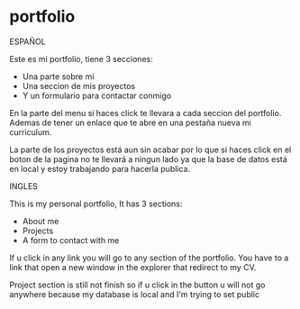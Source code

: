 # portfolio

ESPAÑOL

Este es mi portfolio, tiene 3 secciones:
  - Una parte sobre mi
  - Una seccion de mis proyectos
  - Y un formulario para contactar conmigo
  
En la parte del menu si haces click te llevara a cada seccion del portfolio. Ademas de tener un enlace que te abre en una pestaña nueva mi curriculum.

La parte de los proyectos está aun sin acabar por lo que si haces click en el boton de la pagina no te llevará a ningun lado ya que la base de datos está en local y estoy trabajando para hacerla publica.


INGLES

This is my personal portfolio, It has 3 sections:

  - About me
  - Projects
  - A form to contact with me
  
If u click in any link you will go to any section of the portfolio. You have to a link that open a new window in the explorer that redirect to my CV.

Project section is still not finish so if u click in the button u will not go anywhere because my database is local and I'm trying to set public
